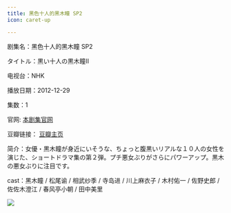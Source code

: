 ```yaml
---
title: 黑色十人的黑木瞳 SP2
icon: caret-up

---
```


剧集名：黑色十人的黑木瞳 SP2

タイトル：黒い十人の黒木瞳Ⅱ

电视台：NHK

播放日期：2012-12-29

集数：1

官网: [本剧集官网](https://www.nhk.or.jp/archives/chronicle/detail/?crnid=A201212292200001301000)

豆瓣链接： [豆瓣主页](https://movie.douban.com/subject/24868132/)

简介：女優・黒木瞳が身近にいそうな、ちょっと腹黒いリアルな１０人の女性を演じた、ショートドラマ集の第２弾。プチ悪女ぶりがさらにパワーアップ。黒木の悪女ぶりに注目です。

cast：黑木瞳 / 松尾谕 / 相武纱季 / 寺岛进 / 川上麻衣子 / 木村佑一 / 佐野史郎 / 佐佐木澄江 / 春风亭小朝 / 田中美里

![](https://listpic.tsgsanjiao.com/sp/2012/2012hssr2.jpg)